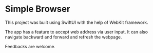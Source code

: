 # Simple Browser

This project was built using SwiftUI with the help of WebKit framework.

The app has a feature to accept web address via user input. It can also navigate backward and forward and refresh the webpage.

Feedbacks are welcome.
